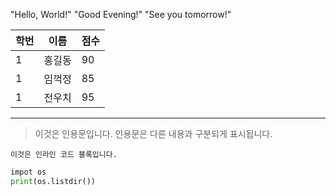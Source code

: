 "Hello, World!"
"Good Evening!"
"See you tomorrow!"

| 학번 | 이름 | 점수 |
|------|------|------|
| 1    | 홍길동 | 90  |
| 1    | 임꺽정 | 85  |
| 1    | 전우치 | 95  |


---

> 이것은 인용문입니다. 인용문은 다른 내용과 구분되게 표시됩니다.

`이것은 인라인 코드 블록입니다.`

```python
impot os
print(os.listdir())
```
